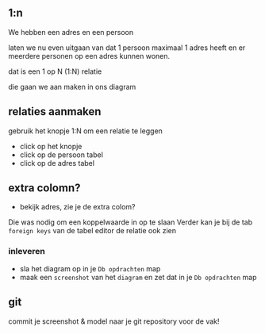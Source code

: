 ## 1:n

We hebben een adres en een persoon

laten we nu even uitgaan van dat 1 persoon maximaal 1 adres heeft
en er meerdere personen op een adres kunnen wonen.

dat is een 1 op N (1:N) relatie

die gaan we aan maken in ons diagram



## relaties aanmaken

gebruik het knopje 1:N om een relatie te leggen

- click op het knopje
- click op de persoon tabel
- click op de adres tabel

## extra colomn?

- bekijk adres, zie je de extra colom?

Die was nodig om een koppelwaarde in op te slaan
Verder kan je bij de tab `foreign keys` van de tabel editor de relatie ook zien


### inleveren
- sla het diagram op in je `Db opdrachten` map
- maak een `screenshot` van het `diagram` en zet dat in je `Db opdrachten` map


## git

commit je screenshot & model naar je git repository voor de vak!

